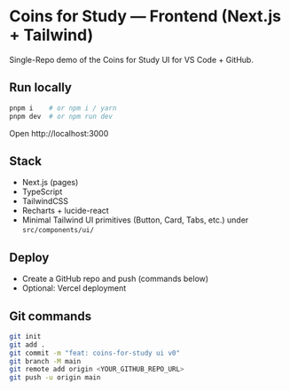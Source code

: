 # Coins for Study — Frontend (Next.js + Tailwind)

Single-Repo demo of the Coins for Study UI for VS Code + GitHub.

## Run locally

```bash
pnpm i    # or npm i / yarn
pnpm dev  # or npm run dev
```

Open http://localhost:3000

## Stack
- Next.js (pages)
- TypeScript
- TailwindCSS
- Recharts + lucide-react
- Minimal Tailwind UI primitives (Button, Card, Tabs, etc.) under `src/components/ui/`

## Deploy
- Create a GitHub repo and push (commands below)
- Optional: Vercel deployment

## Git commands

```bash
git init
git add .
git commit -m "feat: coins-for-study ui v0"
git branch -M main
git remote add origin <YOUR_GITHUB_REPO_URL>
git push -u origin main
```
